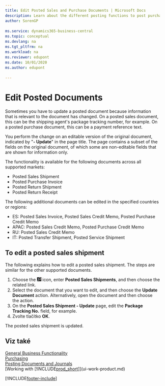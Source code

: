 ```yaml
---
title: Edit Posted Sales and Purchase Documents | Microsoft Docs
description: Learn about the different posting functions to post purchase documents, and how you can update posted documents.
author: SorenGP

ms.service: dynamics365-business-central
ms.topic: conceptual
ms.devlang: na
ms.tgt_pltfrm: na
ms.workload: na
ms.reviewer: edupont
ms.date: 10/01/2020
ms.author: edupont

---
```

# Edit Posted Documents

Sometimes you have to update a posted document because information that is relevant to the document has changed. On a posted sales document, this can be the shipping agent's package tracking number, for example. On a posted purchase document, this can be a payment reference text.

You perform the change on an editable version of the original document, indicated by "**- Update**" in the page title. The page contains a subset of the fields on the original document, of which some are non-editable fields that are shown for information only.

The functionality is available for the following documents across all supported markets:

- Posted Sales Shipment
- Posted Purchase Invoice
- Posted Return Shipment
- Posted Return Receipt

The following additional documents can be edited in the specified countries or regions:

- ES: Posted Sales Invoice, Posted Sales Credit Memo, Posted Purchase Credit Memo
- APAC: Posted Sales Credit Memo, Posted Purchase Credit Memo
- RU: Posted Sales Credit Memo
- IT: Posted Transfer Shipment, Posted Service Shipment

## To edit a posted sales shipment

The following explains how to edit a posted sales shipment. The steps are similar for the other supported documents.

1. Choose the ![Lightbulb that opens the Tell Me feature](media/ui-search/search_small.png "Tell me what you want to do") icon, enter **Posted Sales Shipments**, and then choose the related link.
2. Select the document that you want to edit, and then choose the **Update Document** action. Alternatively, open the document and then choose the action.
3. On the **Posted Sales Shipment - Update** page, edit the **Package Tracking No.** field, for example.
4. Zvolte tlačítko **OK**.

The posted sales shipment is updated.

## Viz také

[General Business Functionality](ui-across-business-areas.md)  
[Purchasing](purchasing-manage-purchasing.md)  
[Posting Documents and Journals](ui-post-documents-journals.md)  
[Working with [!INCLUDE[prod_short](includes/prod_short.md)]](ui-work-product.md)


[!INCLUDE[footer-include](includes/footer-banner.md)]